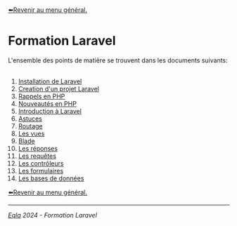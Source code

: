 [:arrow_left:Revenir au menu général.](../README.md)
<h1>Formation Laravel</h1>
L'ensemble des points de matière se trouvent dans les documents suivants:<br/><br/>

1. [Installation de Laravel](1.%20Installation.md)
2. [Creation d'un projet Laravel](2.%20Creation%20d'un%20projet%20Laravel.md)
3. [Rappels en PHP](3.%20Rappels.md)
4. [Nouveautés en PHP](4.%20Nouveautés%20PHP.md)
5. [Introduction à Laravel](5.%20Introduction%20à%20Laravel.md)
6. [Astuces](6.%20Astuces.md)
7. [Routage](7.%20Routage.md)
8. [Les vues](8.%20Les%20vues.md)
9. [Blade](9.%20Blade.md)
10. [Les réponses](10.%20Reponses.md)
11. [Les requêtes](11.%20Request.md)
12. [Les contrôleurs](12.%20Les%20contrôleurs.md)
13. [Les formulaires](13.%20Les%20formulaires.md)
14. [Les bases de données](14.%20Les%20base%20de%20données.md)


[:arrow_left:Revenir au menu général.](../README.md)

--- 
_[Eqla](http://www.eqla.be) 2024 - Formation Laravel_